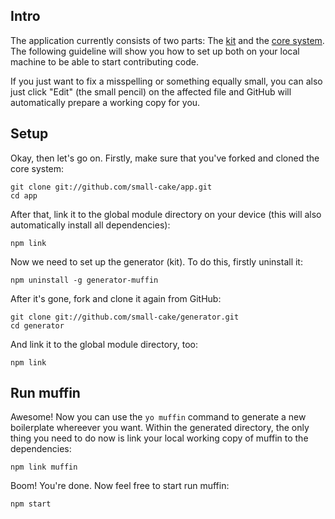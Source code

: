 ## Intro

The application currently consists of two parts: The [kit](https://github.com/small-cake/generator) and the [core system](https://github.com/small-cake/app). The following guideline will show you how to set up both on your local machine to be able to start contributing code.

If you just want to fix a misspelling or something equally small, you can also just click "Edit" (the small pencil) on the affected file and GitHub will automatically prepare a working copy for you.

## Setup

Okay, then let's go on. Firstly, make sure that you've forked and cloned the core system:

```shell
git clone git://github.com/small-cake/app.git
cd app
```

After that, link it to the global module directory on your device (this will also automatically install all dependencies):

```shell
npm link
```

Now we need to set up the generator (kit). To do this, firstly uninstall it:

```shell
npm uninstall -g generator-muffin
```

After it's gone, fork and clone it again from GitHub:

```shell
git clone git://github.com/small-cake/generator.git
cd generator
```

And link it to the global module directory, too:

```shell
npm link
```

## Run muffin

Awesome! Now you can use the `yo muffin` command to generate a new boilerplate whereever you want. Within the generated directory, the only thing you need to do now is link your local working copy of muffin to the dependencies:

```shell
npm link muffin
```

Boom! You're done. Now feel free to start run muffin:

```shell
npm start
```
